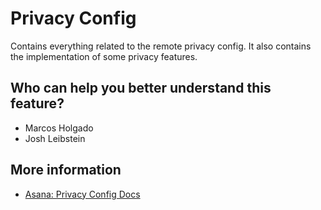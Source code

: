 # Privacy Config
Contains everything related to the remote privacy config. It also contains the implementation of some privacy features.

## Who can help you better understand this feature?
- Marcos Holgado
- Josh Leibstein

## More information
- [Asana: Privacy Config Docs](https://app.asana.com/0/1202561462274611/1200925594468355/f)